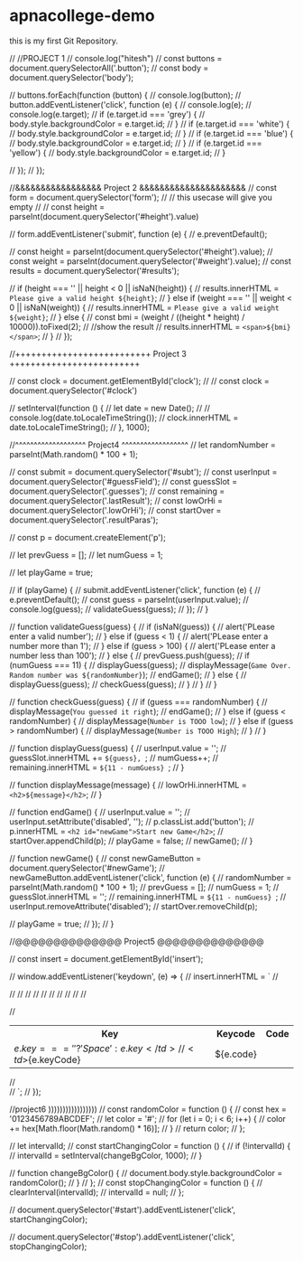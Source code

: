 # apnacollege-demo
this is my first Git Repository.

// //PROJECT 1
// console.log("hitesh")
// const buttons = document.querySelectorAll('.button');
// const body = document.querySelector('body');

// buttons.forEach(function (button) {
//   console.log(button);
//   button.addEventListener('click', function (e) {
//     console.log(e);
//     console.log(e.target);
//     if (e.target.id === 'grey') {
//       body.style.backgroundColor = e.target.id;
//     }
//     if (e.target.id === 'white') {
//       body.style.backgroundColor = e.target.id;
//     }
//     if (e.target.id === 'blue') {
//       body.style.backgroundColor = e.target.id;
//     }
//     if (e.target.id === 'yellow') {
//       body.style.backgroundColor = e.target.id;
//     }
    
//   });
// });

//&&&&&&&&&&&&&&&&& Project 2 &&&&&&&&&&&&&&&&&&&&&
// const form = document.querySelector('form');
// // this usecase will give you empty
// // const height = parseInt(document.querySelector('#height').value)

// form.addEventListener('submit', function (e) {
//   e.preventDefault();

//   const height = parseInt(document.querySelector('#height').value);
//   const weight = parseInt(document.querySelector('#weight').value);
//   const results = document.querySelector('#results');

//   if (height === '' || height < 0 || isNaN(height)) {
//     results.innerHTML = `Please give a valid height ${height}`;
//   } else if (weight === '' || weight < 0 || isNaN(weight)) {
//     results.innerHTML = `Please give a valid weight ${weight}`;
//   } else {
//     const bmi = (weight / ((height * height) / 10000)).toFixed(2);
//     //show the result
//     results.innerHTML = `<span>${bmi}</span>`;
//   }
// });

//++++++++++++++++++++++++++ Project 3  +++++++++++++++++++++++++


// const clock = document.getElementById('clock');
// // const clock = document.querySelector('#clock')

// setInterval(function () {
//   let date = new Date();
//   // console.log(date.toLocaleTimeString());
//   clock.innerHTML = date.toLocaleTimeString();
// }, 1000);

//^^^^^^^^^^^^^^^^^^^  Project4  ^^^^^^^^^^^^^^^^^^
// let randomNumber = parseInt(Math.random() * 100 + 1);

// const submit = document.querySelector('#subt');
// const userInput = document.querySelector('#guessField');
// const guessSlot = document.querySelector('.guesses');
// const remaining = document.querySelector('.lastResult');
// const lowOrHi = document.querySelector('.lowOrHi');
// const startOver = document.querySelector('.resultParas');

// const p = document.createElement('p');

// let prevGuess = [];
// let numGuess = 1;

// let playGame = true;

// if (playGame) {
//   submit.addEventListener('click', function (e) {
//     e.preventDefault();
//     const guess = parseInt(userInput.value);
//     console.log(guess);
//     validateGuess(guess);
//   });
// }

// function validateGuess(guess) {
//   if (isNaN(guess)) {
//     alert('PLease enter a valid number');
//   } else if (guess < 1) {
//     alert('PLease enter a number more than 1');
//   } else if (guess > 100) {
//     alert('PLease enter a  number less than 100');
//   } else {
//     prevGuess.push(guess);
//     if (numGuess === 11) {
//       displayGuess(guess);
//       displayMessage(`Game Over. Random number was ${randomNumber}`);
//       endGame();
//     } else {
//       displayGuess(guess);
//       checkGuess(guess);
//     }
//   }
// }

// function checkGuess(guess) {
//   if (guess === randomNumber) {
//     displayMessage(`You guessed it right`);
//     endGame();
//   } else if (guess < randomNumber) {
//     displayMessage(`Number is TOOO low`);
//   } else if (guess > randomNumber) {
//     displayMessage(`Number is TOOO High`);
//   }
// }

// function displayGuess(guess) {
//   userInput.value = '';
//   guessSlot.innerHTML += `${guess}, `;
//   numGuess++;
//   remaining.innerHTML = `${11 - numGuess} `;
// }

// function displayMessage(message) {
//   lowOrHi.innerHTML = `<h2>${message}</h2>`;
// }

// function endGame() {
//   userInput.value = '';
//   userInput.setAttribute('disabled', '');
//   p.classList.add('button');
//   p.innerHTML = `<h2 id="newGame">Start new Game</h2>`;
//   startOver.appendChild(p);
//   playGame = false;
//   newGame();
// }

// function newGame() {
//   const newGameButton = document.querySelector('#newGame');
//   newGameButton.addEventListener('click', function (e) {
//     randomNumber = parseInt(Math.random() * 100 + 1);
//     prevGuess = [];
//     numGuess = 1;
//     guessSlot.innerHTML = '';
//     remaining.innerHTML = `${11 - numGuess} `;
//     userInput.removeAttribute('disabled');
//     startOver.removeChild(p);

//     playGame = true;
//   });
// }

//@@@@@@@@@@@@@@  Project5 @@@@@@@@@@@@@@

// const insert = document.getElementById('insert');

// window.addEventListener('keydown', (e) => {
//   insert.innerHTML = `
//     <div class='color'>
//     <table>
//     <tr>
//       <th>Key</th>
//       <th>Keycode</th> 
//       <th>Code</th>
//     </tr>
//     <tr>
//       <td>${e.key === ' ' ? 'Space' : e.key}</td>
//       <td>${e.keyCode}</td> 
//       <td>${e.code}</td>
//     </tr>
    
//   </table>
//     </div>
//   `;
// });

//project6 )))))))))))))))))
// const randomColor = function () {
//     const hex = '0123456789ABCDEF';
//     let color = '#';
//     for (let i = 0; i < 6; i++) {
//       color += hex[Math.floor(Math.random() * 16)];
//     }
//     return color;
//   };
  
//   let intervalId;
//   const startChangingColor = function () {
//     if (!intervalId) {
//       intervalId = setInterval(changeBgColor, 1000);
//     }
  
//     function changeBgColor() {
//       document.body.style.backgroundColor = randomColor();
//     }
//   };
//   const stopChangingColor = function () {
//     clearInterval(intervalId);
//     intervalId = null;
//   };
  
//   document.querySelector('#start').addEventListener('click', startChangingColor);
  
//   document.querySelector('#stop').addEventListener('click', stopChangingColor);
